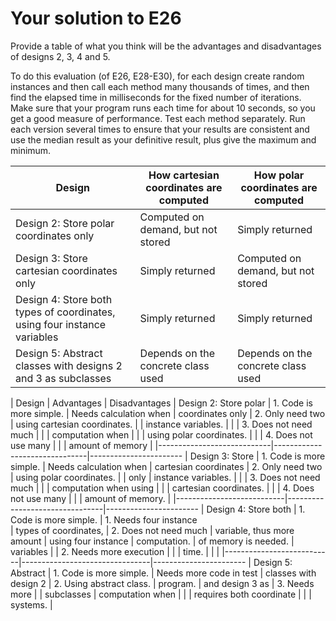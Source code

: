 # Your solution to E26

Provide a table of what you think will be the advantages and
disadvantages of designs 2, 3, 4 and 5.

To do this evaluation (of E26, E28-E30), for each design create random instances and
then call each method many thousands of times, and then find the elapsed time in milliseconds
for the fixed number of iterations. Make sure that your program runs each time for about
10 seconds, so you get a good measure of performance. Test each method separately.
Run each version several times to ensure that your results are consistent and use
the median result as your definitive result, plus give the maximum and minimum.

| Design | How cartesian coordinates are computed | How polar coordinates are computed |
| --- | --- | --- |
| Design 2: Store polar coordinates only | Computed on demand, but not stored| Simply returned |
| Design 3: Store cartesian coordinates only | Simply returned | Computed on demand, but not stored |
| Design 4: Store both types of coordinates, using four instance variables| Simply returned | Simply returned |
| Design 5: Abstract classes with designs 2 and 3 as subclasses | Depends on the concrete class used | Depends on the concrete class used |

| Design                           | Advantages                        | Disadvantages
| Design 2: Store polar    | 1. Code is more simple.     | Needs calculation when 
| coordinates only           | 2. Only need two                | using cartesian coordinates.
|                                       |   instance variables.           | 
|                                       | 3. Does not need much     |
|                                       |   computation when           |
|                                       | using polar coordinates.    |
|                                       | 4. Does not use many       |
|                                       |    amount of memory         |
|----------------------------|-------------------------------|-----------------------
| Design 3: Store             | 1. Code is more simple.     | Needs calculation when
| cartesian coordinates   | 2. Only need two                | using polar coordinates.
| | only                             |   instance variables.           |
|                                      | 3. Does not need much      |
|                                      | computation when using    |
|                                      |    cartesian coordinates.     |
|                                      | 4. Does not use many        |
|                                      |     amount of memory.        |
|---------------------------|--------------------------------|-----------------------
| Design 4: Store both    | 1. Code is more simple.     | 1. Needs four instance  
| types of coordinates,   | 2. Does not need much      |     variable, thus more amount
| using four instance      |         computation.              |     of memory is needed.
| variables                      |                                            | 2. Needs more execution 
|                                      |                                             |     time.
|                                      |                                             |
|---------------------------|--------------------------------|-----------------------
| Design 5: Abstract       | 1. Code is more simple.     | Needs more code in test
| classes with design 2  | 2. Using abstract class.      | program.
| and design 3 as           | 3. Needs more                    |
| subclasses                  |    computation when           |
|                                     | requires both coordinate     |
|                                     |     systems.                          |  
  
